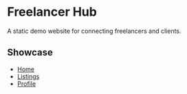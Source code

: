 # Freelancer Hub

A static demo website for connecting freelancers and clients.

## Showcase

- [Home](https://html-preview.github.io/?url=https://raw.githubusercontent.com/parajuli-10/Freelancer-Hub-Website-Development/main/index.html)
- [Listings](https://html-preview.github.io/?url=https://raw.githubusercontent.com/parajuli-10/Freelancer-Hub-Website-Development/main/job-listings.html)
- [Profile](https://html-preview.github.io/?url=https://raw.githubusercontent.com/parajuli-10/Freelancer-Hub-Website-Development/main/profile.html)

